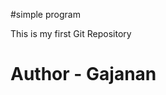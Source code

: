 #simple program
<!DOCKTYPE html>
<html>
  <head><title>simple program</title></head>
  <body>
<p>This is my first Git Repository<br></p>
<h1 style="colour: blue;">Author - <b>Gajanan<b></h1> 
</body>
</html>
